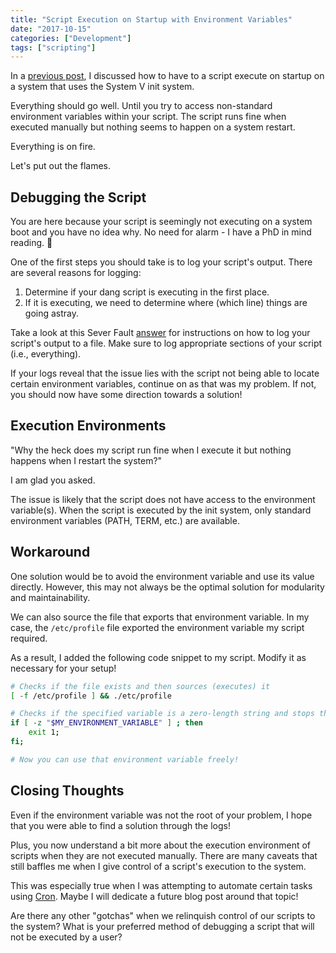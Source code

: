 ```yaml
---
title: "Script Execution on Startup with Environment Variables"
date: "2017-10-15"
categories: ["Development"]
tags: ["scripting"]
---
```


In a [previous post](/blog/run-script-on-boot-using-rcd), I discussed how to have to a script execute on startup on a system that uses the System V init system.

Everything should go well. Until you try to access non-standard environment variables within your script. The script runs fine when executed manually but nothing seems to happen on a system restart.

Everything is on fire.

Let's put out the flames.

## Debugging the Script

You are here because your script is seemingly not executing on a system boot and you have no idea why. No need for alarm - I have a PhD in mind reading. 🙂

One of the first steps you should take is to log your script's output. There are several reasons for logging:

1. Determine if your dang script is executing in the first place.
2. If it is executing, we need to determine where (which line) things are going astray.

Take a look at this Sever Fault [answer](https://serverfault.com/questions/103501/how-can-i-fully-log-all-bash-scripts-actions/103569#103569) for instructions on how to log your script's output to a file. Make sure to log appropriate sections of your script (i.e., everything).

If your logs reveal that the issue lies with the script not being able to locate certain environment variables, continue on as that was my problem. If not, you should now have some direction towards a solution!

## Execution Environments

"Why the heck does my script run fine when I execute it but nothing happens when I restart the system?"

I am glad you asked.

The issue is likely that the script does not have access to the environment variable(s). When the script is executed by the init system, only standard environment variables (PATH, TERM, etc.) are available.

## Workaround

One solution would be to avoid the environment variable and use its value directly. However, this may not always be the optimal solution for modularity and maintainability.

We can also source the file that exports that environment variable. In my case, the `/etc/profile` file exported the environment variable my script required.

As a result, I added the following code snippet to my script. Modify it as necessary for your setup!

```bash
# Checks if the file exists and then sources (executes) it
[ -f /etc/profile ] && ./etc/profile

# Checks if the specified variable is a zero-length string and stops the script if it is because the variable was not loaded
if [ -z "$MY_ENVIRONMENT_VARIABLE" ] ; then
    exit 1;
fi;

# Now you can use that environment variable freely!
```

## Closing Thoughts

Even if the environment variable was not the root of your problem, I hope that you were able to find a solution through the logs!

Plus, you now understand a bit more about the execution environment of scripts when they are not executed manually. There are many caveats that still baffles me when I give control of a script's execution to the system.

This was especially true when I was attempting to automate certain tasks using [Cron](https://en.wikipedia.org/wiki/Cron). Maybe I will dedicate a future blog post around that topic!

Are there any other "gotchas" when we relinquish control of our scripts to the system? What is your preferred method of debugging a script that will not be executed by a user?